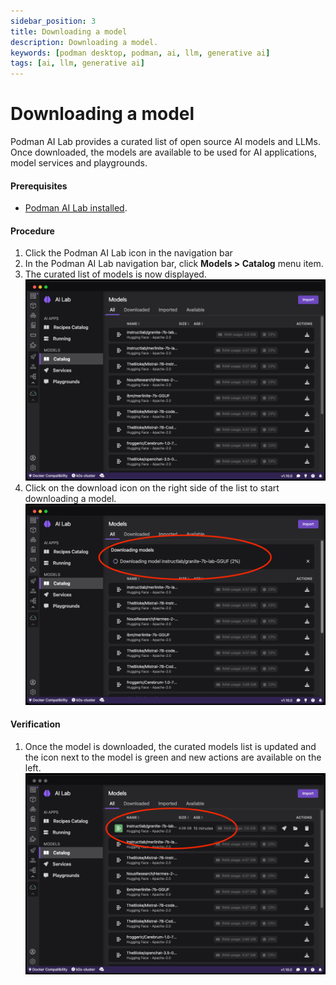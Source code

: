 ```yaml
---
sidebar_position: 3
title: Downloading a model
description: Downloading a model.
keywords: [podman desktop, podman, ai, llm, generative ai]
tags: [ai, llm, generative ai]
---
```


# Downloading a model

Podman AI Lab provides a curated list of open source AI models and LLMs. Once downloaded, the models are available to be used for AI applications, model services and playgrounds.

#### Prerequisites

- [Podman AI Lab installed](/docs/ai-lab/installing).

#### Procedure

1. Click the Podman AI Lab icon in the navigation bar
1. In the Podman AI Lab navigation bar, click **Models > Catalog** menu item.
1. The curated list of models is now displayed.
   ![Podman AI Lab models](img/models.png)
1. Click on the download icon on the right side of the list to start downloading a model.
   ![model downloading](img/model-downloading.png)

#### Verification

1. Once the model is downloaded, the curated models list is updated and the icon next to the model is green and new actions are available on the left.
   ![model downloaded](img/model-downloaded.png)
